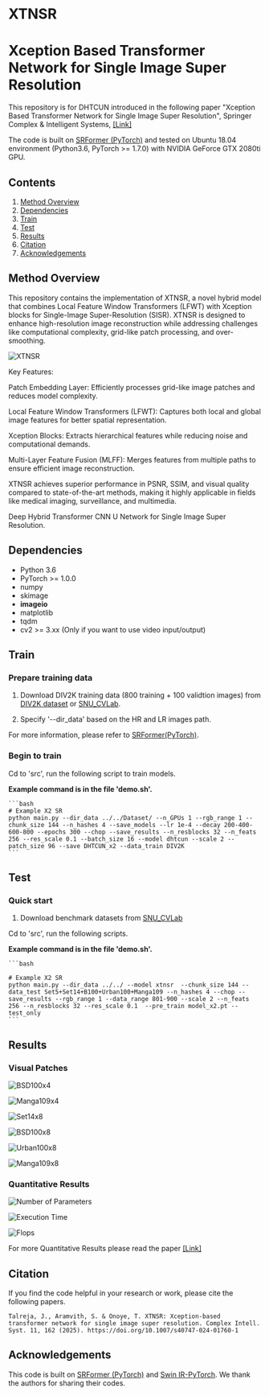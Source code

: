 # XTNSR
# Xception Based Transformer Network for Single Image Super Resolution
This repository is for DHTCUN introduced in the following paper "Xception Based Transformer Network for Single Image Super Resolution", Springer Complex & Intelligent Systems, [[Link]](https://link.springer.com/article/10.1007/s40747-024-01760-1) 


The code is built on [SRFormer (PyTorch)](https://github.com/HVision-NKU/SRFormer) and tested on Ubuntu 18.04 environment (Python3.6, PyTorch >= 1.7.0) with NVIDIA GeForce GTX 2080ti GPU. 
## Contents
1. [Method Overview](#methodoverview)
2. [Dependencies](#dependencies)
3. [Train](#train)
4. [Test](#test)
5. [Results](#results)
6. [Citation](#citation)
7. [Acknowledgements](#acknowledgements)

## Method Overview

This repository contains the implementation of XTNSR, a novel hybrid model that combines Local Feature Window Transformers (LFWT) with Xception blocks for Single-Image Super-Resolution (SISR). XTNSR is designed to enhance high-resolution image reconstruction while addressing challenges like computational complexity, grid-like patch processing, and over-smoothing.

![XTNSR](./Figures/XNTSR_architecture.PNG)


Key Features:

Patch Embedding Layer: Efficiently processes grid-like image patches and reduces model complexity.

Local Feature Window Transformers (LFWT): Captures both local and global image features for better spatial representation.

Xception Blocks: Extracts hierarchical features while reducing noise and computational demands.

Multi-Layer Feature Fusion (MLFF): Merges features from multiple paths to ensure efficient image reconstruction.

XTNSR achieves superior performance in PSNR, SSIM, and visual quality compared to state-of-the-art methods, making it highly applicable in fields like medical imaging, surveillance, and multimedia.

Deep Hybrid Transformer CNN U Network for Single Image Super Resolution.

## Dependencies
* Python 3.6
* PyTorch >= 1.0.0
* numpy
* skimage
* **imageio**
* matplotlib
* tqdm
* cv2 >= 3.xx (Only if you want to use video input/output)

## Train
### Prepare training data 

1. Download DIV2K training data (800 training + 100 validtion images) from [DIV2K dataset](https://data.vision.ee.ethz.ch/cvl/DIV2K/) or [SNU_CVLab](https://cv.snu.ac.kr/research/EDSR/DIV2K.tar).

2. Specify '--dir_data' based on the HR and LR images path. 

For more information, please refer to [SRFormer(PyTorch)](https://github.com/HVision-NKU/SRFormer).

### Begin to train

Cd to 'src', run the following script to train models.

 **Example command is in the file 'demo.sh'.**

    ```bash
    # Example X2 SR
    python main.py --dir_data ../../Dataset/ --n_GPUs 1 --rgb_range 1 --chunk_size 144 --n_hashes 4 --save_models --lr 1e-4 --decay 200-400-600-800 --epochs 300 --chop --save_results --n_resblocks 32 --n_feats 256 --res_scale 0.1 --batch_size 16 --model dhtcun --scale 2 --patch_size 96 --save DHTCUN_x2 --data_train DIV2K
    ```
## Test
### Quick start
1. Download benchmark datasets from [SNU_CVLab](https://cv.snu.ac.kr/research/EDSR/benchmark.tar)


Cd to 'src', run the following scripts.

 **Example command is in the file 'demo.sh'.**

    ```bash
    
    # Example X2 SR
    python main.py --dir_data ../../ --model xtnsr  --chunk_size 144 --data_test Set5+Set14+B100+Urban100+Manga109 --n_hashes 4 --chop --save_results --rgb_range 1 --data_range 801-900 --scale 2 --n_feats 256 --n_resblocks 32 --res_scale 0.1  --pre_train model_x2.pt --test_only 
    ```

## Results
### Visual Patches

![BSD100x4](./Figures/BSDx4.PNG)

![Manga109x4](./Figures/Mangax4.PNG)

![Set14x8](./Figures/Set14x8.PNG)

![BSD100x8](./Figures/BSDx8.PNG)

![Urban100x8](./Figures/Urbanx8.PNG)

![Manga109x8](./Figures/Mangax8.PNG)

### Quantitative Results

![Number of Parameters](./Figures/Parameters.PNG)

![Execution Time](./Figures/Execution_Time.PNG)

![Flops](./Figures/Flops.PNG)

For more Quantitative Results please read the paper [[Link]](https://link.springer.com/article/10.1007/s40747-024-01760-1#citeas)

## Citation
If you find the code helpful in your research or work, please cite the following papers.
```
Talreja, J., Aramvith, S. & Onoye, T. XTNSR: Xception-based transformer network for single image super resolution. Complex Intell. Syst. 11, 162 (2025). https://doi.org/10.1007/s40747-024-01760-1

```

## Acknowledgements
This code is built on [SRFormer (PyTorch)](https://github.com/HVision-NKU/SRFormer) and [Swin IR-PyTorch](https://github.com/JingyunLiang/SwinIR). We thank the authors for sharing their codes.


